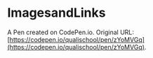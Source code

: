 # ImagesandLinks

A Pen created on CodePen.io. Original URL: [https://codepen.io/qualischool/pen/zYoMVGq](https://codepen.io/qualischool/pen/zYoMVGq).


